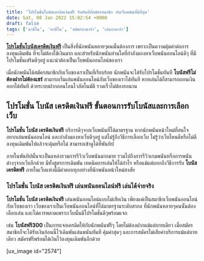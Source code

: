 ```yaml
---
title: 'โปรโมชั่นโบนัสเครดิตเงินฟรี รับทันทีที่สมัครสมาชิก กับเว็บพนันที่ดีที่สุด'
date: Sat, 08 Jan 2022 15:02:54 +0000
draft: false
tags: ['คาสิโน', 'คาสิโน', 'สมัครบาคาร่า', 'เล่นบาคาร่า']
---
```


**[โปรโมชั่นโบนัสเครดิตเงินฟรี](/archives/)** เป็นสิ่งที่นักพนันหลายๆคนนั้นต้องการ เพราะเป็นความคุ้มค่าต่อการลงทุนเดิมพัน ที่จะไม่ต้องใช้เงินมาก และสำหรับนักพนันท่านใดที่กำลังมองหาเว็บพนันออนไลน์ดีๆ ที่มีโปรโมชั่นเสริมดีๆอยู่ แนะนำต้องเป็นเว็บพนันออนไลน์ของเรา

เมื่อนักพนันได้สมัครสมาชิกกับเว็บของเราเป็นที่เรียบร้อย นักพนันจะได้รับโปรโมชั่นทันที **โบนัสฟรีไม่ต้องฝากไม่ต้องแชร์** สามารถเริ่มเล่นพนันออนไลน์กับเว็บของเราได้ทันที หากเล่นได้ก็สามารถถอนเงินออกได้ทันที ด้วยระบบฝากถอนโอนไวอัตโนมัติ รวดเร็วไม่ต้องรอนาน

**โปรโมชั่น โบนัส เครดิตเงินฟรี ขั้นตอนการรับโบนัสและการเลือกเว็บ**
-------------------------------------------------------------------

**โปรโมชั่น โบนัส เครดิตเงินฟรี** บริการดีๆจากเว็บพนันที่ได้มาตรฐาน หากนักพนันหน้าใหม่ที่สนใจอยากเล่นพนันออนไลน์ และกำลังมองหาเว็บดีๆอยู่ แต่ไม่รู้ถึงวิธีการเลือกเว็บ ไม่รู้ว่าเว็บไหนดีหรือไม่ดี ลงทุนเดิมพันไปแล้วจะคุ้มหรือไม่ สามารถเข้าดูได้ที่พันทิป

ภายในพันทิปนั้นจะเป็นแหล่งรวมการรีวิวเว็บพนันมากมาย รวมไปถึงการรีวิวเกมพนันหรือการพนันต่างๆจากเว็บอีกด้วย มีทั้งสูตรการเดิมพัน เทคนิคการเล่นให้ได้กำไร หรือแม้แต่บอกถึงวีธีการรับ **โบนัสเครดิตฟรี** ภายในเว็บแห่งนี้มีคำตอบทุกอย่างที่นักพนันหน้าใหม่สงสัย

### **โปรโมชั่น โบนัส เครดิตเงินฟรี เล่นพนันออนไลน์ฟรี เล่นได้จ่ายจริง**

**โปรโมชั่น โบนัส เครดิตเงินฟรี** เล่นพนันออนไลน์แบบไม่เสียเงิน เพียงแค่เป็นสมาชิกเว็บพนันออนไลน์กับเว็บของเรา เว็บของเราเป็นเว็บพนันออนไลน์ที่ได้มาตรฐานระดับสากล ที่นักพนันหลายๆคนนั้นต้องเลือกเล่น และไม่ควรพลาดเพราะเว็บนั้นมีโปรโมชั่นดีๆพร้อมแจก

เช่น **โบนัสฟรี300** เป็นการแจกเครดิตให้กับนักพนันฟรีๆ โดยไม่ต้องฝากแม้แต่บาทเดียว เมื่อสมัครสมาชิกก็จะได้รับเงินก้อนนี้ไว้เดิมพันเล่นพนันทันที คุ้มค่าสุดๆ และการสมัครไม่เสียค่าบริการแม้แต่บาทเดียว สมัครฟรีพร้อมได้เงินไว้ลงทุนเดิมพันอีกด้วย

\[ux\_image id="2574"\]